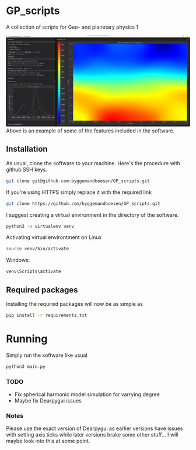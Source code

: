 # GP_scripts
A collection of scripts for Geo- and planetary physics 1

![Example image](Example.png)
Above is an example of some of the features included in the software.

## Installation
As usual, clone the software to your machine. Here's the procedure with github SSH keys.
```bash
git clone git@github.com:byggemandboesen/GP_scripts.git
```
If you're using HTTPS simply replace it with the required link
```bash
git clone https://github.com/byggemandboesen/GP_scripts.git
```
I suggest creating a virtual environment in the directory of the software.
```bash
python3 -m virtualenv venv
```
Activating virtual environtment on Linux
```bash
source venv/bin/activate
```
Windows:
```bash
venv\Scripts\activate
```
## Required packages
Installing the required packages will now be as simple as
```bash
pip install -r requirements.txt
```

# Running
Simply run the software like usual
```bash
python3 main.py
```

### TODO
* Fix spherical harmonic model simulation for varrying degree
* Maybe fix Dearpygui issues

### Notes
Please use the exact version of Dearpygui as earlier versions have issues with setting axis ticks while later versions brake some other stuff... I will maybe look into this at some point. <br>
